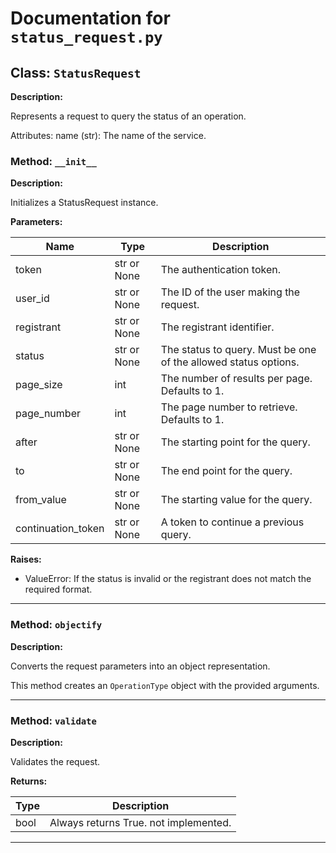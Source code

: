 # Documentation for `status_request.py`

## Class: `StatusRequest`


**Description:**

Represents a request to query the status of an operation.

Attributes:
    name (str): The name of the service.


### Method: `__init__`


**Description:**

Initializes a StatusRequest instance.



**Parameters:**

|Name|Type|Description|
|----|----|-----------|
| token | str or None | The authentication token. |
| user_id | str or None | The ID of the user making the request. |
| registrant | str or None | The registrant identifier. |
| status | str or None | The status to query. Must be one of the allowed status options. |
| page_size | int | The number of results per page. Defaults to 1. |
| page_number | int | The page number to retrieve. Defaults to 1. |
| after | str or None | The starting point for the query. |
| to | str or None | The end point for the query. |
| from_value | str or None | The starting value for the query. |
| continuation_token | str or None | A token to continue a previous query. |

**Raises:**

- ValueError: If the status is invalid or the registrant does not match the required format.

---

### Method: `objectify`


**Description:**

Converts the request parameters into an object representation.

This method creates an `OperationType` object with the provided arguments.


---

### Method: `validate`


**Description:**

Validates the request.



**Returns:**

|Type|Description|
|----|-----------|
| bool | Always returns True. not implemented. |

---
